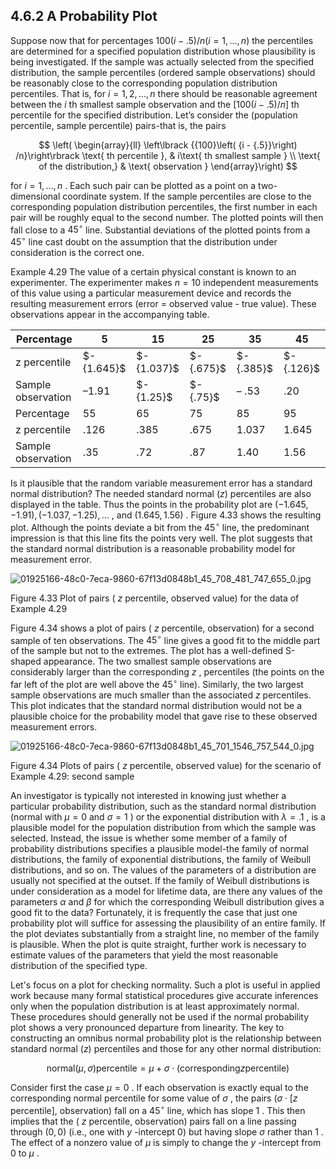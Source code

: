 ## 4.6.2 A Probability Plot
Suppose now that for percentages ${100}\left( {i - {.5}}\right) /n\left( {i = 1,\ldots , n}\right)$ the percentiles are determined for a specified population distribution whose plausibility is being investigated. If the sample was actually selected from the specified distribution, the sample percentiles (ordered sample observations) should be reasonably close to the corresponding population distribution percentiles. That is, for $i = 1,2,\ldots , n$ there should be reasonable agreement between the $i$ th smallest sample observation and the $\left\lbrack {{100}\left( {i - {.5}}\right) /n}\right\rbrack$ th percentile for the specified distribution. Let’s consider the (population percentile, sample percentile) pairs-that is, the pairs

$$
\left( \begin{array}{ll} \left\lbrack {{100}\left( {i - {.5}}\right) /n}\right\rbrack \text{ th percentile }, & i\text{ th smallest sample } \\ \text{ of the distribution,} & \text{ observation } \end{array}\right)
$$

for $i = 1,\ldots , n$ . Each such pair can be plotted as a point on a two-dimensional coordinate system. If the sample percentiles are close to the corresponding population distribution percentiles, the first number in each pair will be roughly equal to the second number. The plotted points will then fall close to a ${45}^{ \circ }$ line. Substantial deviations of the plotted points from a ${45}^{ \circ }$ line cast doubt on the assumption that the distribution under consideration is the correct one.

Example 4.29 The value of a certain physical constant is known to an experimenter. The experimenter makes $n = {10}$ independent measurements of this value using a particular measurement device and records the resulting measurement errors (error $=$ observed value - true value). These observations appear in the accompanying table.

<table><thead><tr><th>Percentage</th><th>5</th><th>15</th><th>25</th><th>35</th><th>45</th></tr></thead><tr><td>z percentile</td><td>$- {1.645}$</td><td>$- {1.037}$</td><td>$- {.675}$</td><td>$- {.385}$</td><td>$- {.126}$</td></tr><tr><td>Sample observation</td><td>–1.91</td><td>$- {1.25}$</td><td>$- {.75}$</td><td>– .53</td><td>.20</td></tr><tr><td>Percentage</td><td>55</td><td>65</td><td>75</td><td>85</td><td>95</td></tr><tr><td>z percentile</td><td>.126</td><td>.385</td><td>.675</td><td>1.037</td><td>1.645</td></tr><tr><td>Sample observation</td><td>.35</td><td>.72</td><td>.87</td><td>1.40</td><td>1.56</td></tr></table>

Is it plausible that the random variable measurement error has a standard normal distribution? The needed standard normal $\left( z\right)$ percentiles are also displayed in the table. Thus the points in the probability plot are $\left( {-{1.645}, - {1.91}}\right) ,\left( {-{1.037}, - {1.25}}\right) ,\ldots$ , and $\left( {{1.645},{1.56}}\right)$ . Figure 4.33 shows the resulting plot. Although the points deviate a bit from the ${45}^{ \circ }$ line, the predominant impression is that this line fits the points very well. The plot suggests that the standard normal distribution is a reasonable probability model for measurement error.

![01925166-48c0-7eca-9860-67f13d0848b1_45_708_481_747_655_0.jpg](images/01925166-48c0-7eca-9860-67f13d0848b1_45_708_481_747_655_0.jpg)

Figure 4.33 Plot of pairs ( $z$ percentile, observed value) for the data of Example 4.29

Figure 4.34 shows a plot of pairs ( $z$ percentile, observation) for a second sample of ten observations. The ${45}^{ \circ }$ line gives a good fit to the middle part of the sample but not to the extremes. The plot has a well-defined S-shaped appearance. The two smallest sample observations are considerably larger than the corresponding $z$ , percentiles (the points on the far left of the plot are well above the ${45}^{ \circ }$ line). Similarly, the two largest sample observations are much smaller than the associated $z$ percentiles. This plot indicates that the standard normal distribution would not be a plausible choice for the probability model that gave rise to these observed measurement errors.

![01925166-48c0-7eca-9860-67f13d0848b1_45_701_1546_757_544_0.jpg](images/01925166-48c0-7eca-9860-67f13d0848b1_45_701_1546_757_544_0.jpg)

Figure 4.34 Plots of pairs ( $z$ percentile, observed value) for the scenario of Example 4.29: second sample

An investigator is typically not interested in knowing just whether a particular probability distribution, such as the standard normal distribution (normal with $\mu = 0$ and $\sigma = 1$ ) or the exponential distribution with $\lambda = {.1}$ , is a plausible model for the population distribution from which the sample was selected. Instead, the issue is whether some member of a family of probability distributions specifies a plausible model-the family of normal distributions, the family of exponential distributions, the family of Weibull distributions, and so on. The values of the parameters of a distribution are usually not specified at the outset. If the family of Weibull distributions is under consideration as a model for lifetime data, are there any values of the parameters $\alpha$ and $\beta$ for which the corresponding Weibull distribution gives a good fit to the data? Fortunately, it is frequently the case that just one probability plot will suffice for assessing the plausibility of an entire family. If the plot deviates substantially from a straight line, no member of the family is plausible. When the plot is quite straight, further work is necessary to estimate values of the parameters that yield the most reasonable distribution of the specified type.

Let's focus on a plot for checking normality. Such a plot is useful in applied work because many formal statistical procedures give accurate inferences only when the population distribution is at least approximately normal. These procedures should generally not be used if the normal probability plot shows a very pronounced departure from linearity. The key to constructing an omnibus normal probability plot is the relationship between standard normal $\left( z\right)$ percentiles and those for any other normal distribution:

$$
\text{normal}\left( {\mu ,\sigma }\right) \text{percentile} = \mu + \sigma \cdot \text{(corresponding}z\text{percentile)}
$$

Consider first the case $\mu = 0$ . If each observation is exactly equal to the corresponding normal percentile for some value of $\sigma$ , the pairs $(\sigma \cdot \lbrack z$ percentile], observation) fall on a ${45}^{ \circ }$ line, which has slope 1 . This then implies that the ( $z$ percentile, observation) pairs fall on a line passing through $\left( {0,0}\right)$ (i.e., one with $y$ -intercept 0) but having slope $\sigma$ rather than 1 . The effect of a nonzero value of $\mu$ is simply to change the $y$ -intercept from 0 to $\mu$ .